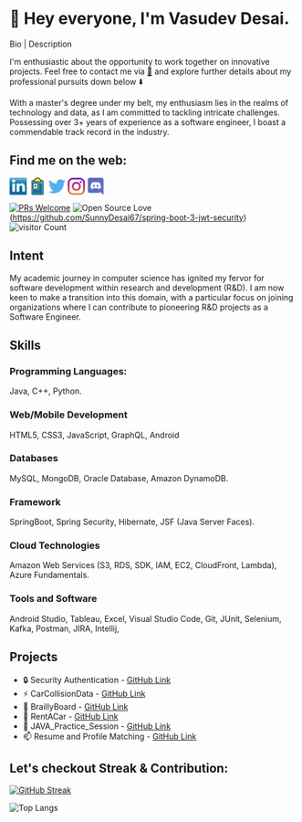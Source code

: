 # :wave: Hey everyone, I'm Vasudev Desai.
Bio | Description

I'm enthusiastic about the opportunity to work together on innovative projects. Feel free to contact me via 
[📧](mailto:vasudev.desai67@gmail.com?subject=[GitHub]%20Source%20Sunny%20Desai) and explore further details about my professional pursuits down below ⬇️ 

With a master's degree under my belt, my enthusiasm lies in the realms of technology and data, as I am committed to tackling intricate challenges. Possessing over 3+ years of experience as a software engineer, I boast a commendable track record in the industry.

## Find me on the web:

<p align="left">

<a href="https://www.linkedin.com/in/vasudev67" target="blank"><img align="center" src="https://github.com/SunnyDesai67/SunnyDesai67/blob/main/transparent-Linkedin-logo-icon.png" alt="" height="30" /></a>
<a href="https://sunnydesai67.github.io/" target="blank"><img align="center" src="https://github.com/SunnyDesai67/SunnyDesai67/blob/main/icon-regform.png" alt="" height="30" /></a>
<a href="http://twitter.com/DSunny88" target="blank"><img align="center" src="https://github.com/SunnyDesai67/SunnyDesai67/blob/main/twitter%20(2).png" title = "Twitter" alt="" height="30" /></a>
<a href="https://www.instagram.com/mr.sunnydesai67/" target="blank"><img align="center" src="https://github.com/SunnyDesai67/SunnyDesai67/blob/main/instagram.png" alt="" height="30" /></a>
<a href="https://discord.gg/Ygfd9AVqwT" target="blank"><img align="center" src="https://github.com/SunnyDesai67/SunnyDesai67/blob/main/discord.png" height="30" alt="discord logo"/></a>
</p>

[![PRs Welcome](https://img.shields.io/badge/PRs-welcome-brightgreen.svg?style=flat&logo=github)](https://github.com/SunnyDesai67)  ![Open Source Love](https://badges.frapsoft.com/os/v2/open-source.svg?v=103)(https://github.com/SunnyDesai67/spring-boot-3-jwt-security) ![visitor Count](https://visitor-badge.laobi.icu/badge?page_id=SunnyDesai67.SunnyDesai67)

## **Intent**

My academic journey in computer science has ignited my fervor for software development within research and development (R&D). I am now keen to make a transition into this domain, with a particular focus on joining organizations where I can contribute to pioneering R&D projects as a Software Engineer.

## **Skills**

### **Programming Languages:**

Java, C++, Python.

### **Web/Mobile Development**

HTML5, CSS3, JavaScript, GraphQL, Android 

### **Databases**

MySQL, MongoDB, Oracle Database, Amazon DynamoDB.

### **Framework**

SpringBoot, Spring Security, Hibernate, JSF (Java Server Faces).

### **Cloud Technologies**

Amazon Web Services (S3, RDS, SDK, IAM, EC2, CloudFront, Lambda), Azure Fundamentals.

### **Tools and Software**

Android Studio, Tableau, Excel, Visual Studio Code, Git, JUnit, Selenium, Kafka, Postman, JIRA, Intellij, 

## **Projects**

- 🔒 Security Authentication - [GitHub Link](https://github.com/SunnyDesai67/Security-Authentication)
- ⚡ CarCollisionData - [GitHub Link](https://github.com/SunnyDesai67/CarCollisionData)
- 🌱 BraillyBoard - [GitHub Link](https://github.com/SunnyDesai67/BraillyBoard)
- 👯 RentACar - [GitHub Link](https://github.com/SunnyDesai67/CarRental_Project1)
- 🔭 JAVA_Practice_Session - [GitHub Link](https://github.com/SunnyDesai67/JAVA_Practice_Session)
- 📫 Resume and Profile Matching - [GitHub Link](http://vasudevdesai.com.s3-website-us-east-1.amazonaws.com/)

## Let's checkout Streak & Contribution:

[![GitHub Streak](https://streak-stats.demolab.com/?user=SunnyDesai67)](https://git.io/streak-stats) 

![Top Langs](https://github-readme-stats.vercel.app/api/top-langs/?username=SunnyDesai67&show_icons=true)
